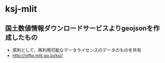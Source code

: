 # ksj-mlit
## 国土数値情報ダウンロードサービスよりgeojsonを作成したもの
* 原則として，再利用可能なデータライセンスのデータのものを共有
* http://nlftp.mlit.go.jp/ksj/
